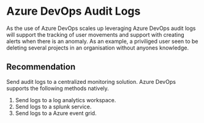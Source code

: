 # Azure DevOps Audit Logs 

As the use of Azure DevOps scales up leveraging Azure DevOps audit logs will support the tracking of user movements and support with creating alerts when there is an anomaly. As an example, a priviliged user seen to be deleting several projects in an organisation without anyones knowledge.

## Recommendation

Send audit logs to a centralized monitoring solution. Azure DevOps supports the following methods natively. 
 1. Send logs to a log analytics workspace.
 2. Send logs to a splunk service.
 3. Send logs to a Azure event grid.